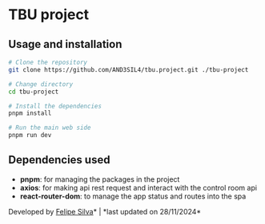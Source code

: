# TBU project

## Usage and installation

```bash
# Clone the repository
git clone https://github.com/AND3SIL4/tbu.project.git ./tbu-project

# Change directory
cd tbu-project

# Install the dependencies
pnpm install

# Run the main web side
pnpm run dev
```

## Dependencies used

- **pnpm**: for managing the packages in the project
- **axios**: for making api rest request and interact with the control room api
- **react-router-dom**: to manage the app status and routes into the spa

Developed by [Felipe Silva](https://github.com/AND3SIL4)* | *last updated on 28/11/2024\*
